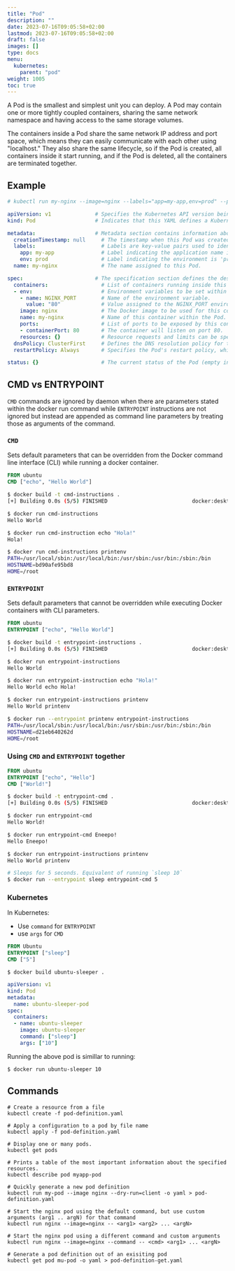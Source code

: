 ```yaml
---
title: "Pod"
description: ""
date: 2023-07-16T09:05:58+02:00
lastmod: 2023-07-16T09:05:58+02:00
draft: false
images: []
type: docs
menu:
  kubernetes:
    parent: "pod"
weight: 1005
toc: true
---
```

A Pod is the smallest and simplest unit you can deploy. A Pod may contain one or more tightly coupled containers, sharing the same network namespace and having access to the same storage volumes. 

The containers inside a Pod share the same network IP address and port space, which means they can easily communicate with each other using "localhost." They also share the same lifecycle, so if the Pod is created, all containers inside it start running, and if the Pod is deleted, all the containers are terminated together.

## Example

```yaml
# kubectl run my-nginx --image=nginx --labels="app=my-app,env=prod" --port=80 --env="NGINX_PORT=80" --restart=Always -o yaml --dry-run=client > my-pod.yaml

apiVersion: v1              # Specifies the Kubernetes API version being used for this resource.
kind: Pod                   # Indicates that this YAML defines a Kubernetes Pod resource.

metadata:                   # Metadata section contains information about the Pod.
  creationTimestamp: null     # The timestamp when this Pod was created, initially set to null.
  labels:                     # Labels are key-value pairs used to identify and categorize the Pod.
    app: my-app               # Label indicating the application name is 'my-app'.
    env: prod                 # Label indicating the environment is 'prod'.
  name: my-nginx              # The name assigned to this Pod.

spec:                       # The specification section defines the desired state of the Pod.
  containers:                 # List of containers running inside this Pod.
  - env:                      # Environment variables to be set within the container.
    - name: NGINX_PORT        # Name of the environment variable.
      value: "80"             # Value assigned to the NGINX_PORT environment variable.
    image: nginx              # The Docker image to be used for this container.
    name: my-nginx            # Name of this container within the Pod.
    ports:                    # List of ports to be exposed by this container.
    - containerPort: 80       # The container will listen on port 80.
    resources: {}             # Resource requests and limits can be specified here.
  dnsPolicy: ClusterFirst     # Defines the DNS resolution policy for this Pod.
  restartPolicy: Always       # Specifies the Pod's restart policy, which is set to "Always."

status: {}                    # The current status of the Pod (empty in this YAML as it's an initial state).
```

## CMD vs ENTRYPOINT
`CMD` commands are ignored by daemon when there are parameters stated within the docker run command while `ENTRYPOINT` instructions are not ignored but instead are appended as command line parameters by treating those as arguments of the command.

### `CMD`
Sets default parameters that can be overridden from the Docker command line interface (CLI) while running a docker container.

```dockerfile
FROM ubuntu
CMD ["echo", "Hello World"]
```

```bash
$ docker build -t cmd-instructions .
[+] Building 0.0s (5/5) FINISHED                           docker:desktop-linux

$ docker run cmd-instructions
Hello World

$ docker run cmd-instruction echo "Hola!"
Hola!

$ docker run cmd-instructions printenv
PATH=/usr/local/sbin:/usr/local/bin:/usr/sbin:/usr/bin:/sbin:/bin
HOSTNAME=bd90afe95bd8
HOME=/root
```

### `ENTRYPOINT`
Sets default parameters that cannot be overridden while executing Docker containers with CLI parameters.

```dockerfile
FROM ubuntu
ENTRYPOINT ["echo", "Hello World"]
```

```bash
$ docker build -t entrypoint-instructions .
[+] Building 0.0s (5/5) FINISHED                           docker:desktop-linux

$ docker run entrypoint-instructions
Hello World

$ docker run entrypoint-instruction echo "Hola!"
Hello World echo Hola!

$ docker run entrypoint-instructions printenv
Hello World printenv

$ docker run --entrypoint printenv entrypoint-instructions
PATH=/usr/local/sbin:/usr/local/bin:/usr/sbin:/usr/bin:/sbin:/bin
HOSTNAME=d21eb640262d
HOME=/root
```

### Using `CMD` and `ENTRYPOINT` together

```dockerfile
FROM ubuntu
ENTRYPOINT ["echo", "Hello"]
CMD ["World!"]
```

```bash
$ docker build -t entrypoint-cmd .
[+] Building 0.0s (5/5) FINISHED                           docker:desktop-linux

$ docker run entrypoint-cmd
Hello World!

$ docker run entrypoint-cmd Eneepo!
Hello Eneepo!

$ docker run entrypoint-instructions printenv
Hello World printenv

# Sleeps for 5 seconds. Equivalent of running `sleep 10`
$ docker run --entrypoint sleep entrypoint-cmd 5
```

### Kubernetes
In Kubernetes:
* Use `command` for `ENTRYPOINT`
* use `args` for `CMD`

```dockerfile
FROM Ubuntu
ENTRYPOINT ["sleep"]
CMD ["5"]
```

```shell
$ docker build ubuntu-sleeper .
```

```yaml
apiVersion: v1
kind: Pod
metadata:
  name: ubuntu-sleeper-pod
spec:
  containers:
  - name: ubuntu-sleeper
    image: ubuntu-sleeper
    command: ["sleep"]  
    args: ["10"]
```

Running the above pod is simillar to running:
```bash
$ docker run ubuntu-sleeper 10
```

## Commands

```shell
# Create a resource from a file
kubectl create -f pod-definition.yaml

# Apply a configuration to a pod by file name
kubectl apply -f pod-definition.yaml

# Display one or many pods.
kubectl get pods

# Prints a table of the most important information about the specified resources.
kubectl describe pod myapp-pod

# Quickly generate a new pod definition 
kubectl run my-pod --image nginx --dry-run=client -o yaml > pod-definition.yaml

# Start the nginx pod using the default command, but use custom arguments (arg1 .. argN) for that command
kubectl run nginx --image=nginx -- <arg1> <arg2> ... <argN>

# Start the nginx pod using a different command and custom arguments
kubectl run nginx --image=nginx --command -- <cmd> <arg1> ... <argN>

# Generate a pod definition out of an exisiting pod
kubectl get pod mu-pod -o yaml > pod-definition-get.yaml
```